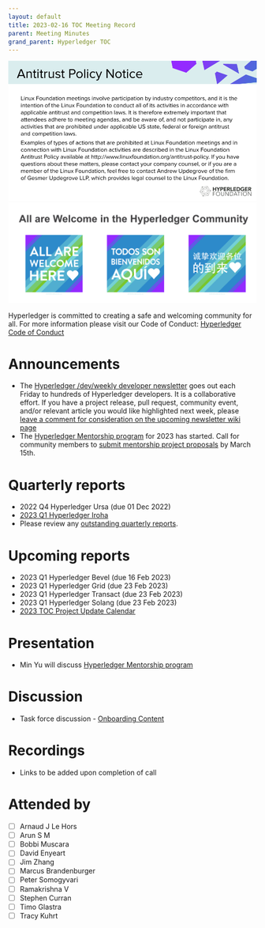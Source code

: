 ```yaml
---
layout: default
title: 2023-02-16 TOC Meeting Record
parent: Meeting Minutes
grand_parent: Hyperledger TOC
---
```

![Antitrust Policy Notice](../images/antitrust-policy-notice.png "Antitrust Policy Notice")
![All are Welcome in the Hyperledger Community](../images/all-are-welcome.png "All are Welcome in the Hyperledger Community")

Hyperledger is committed to creating a safe and welcoming community for all. For more information please visit our Code of Conduct: [Hyperledger Code of Conduct](https://toc.hyperledger.org/governing-documents/code-of-conduct.html)

# Announcements
* The [Hyperledger /dev/weekly developer newsletter](https://wiki.hyperledger.org/pages/viewpage.action?pageId=39618905) goes out each Friday to hundreds of Hyperledger developers. It is a collaborative effort. If you have a project release, pull request, community event, and/or relevant article you would like highlighted next week, please [leave a comment for consideration on the upcoming newsletter wiki page](https://wiki.hyperledger.org/display/DR/2021)
* The [Hyperledger Mentorship program](https://wiki.hyperledger.org/display/INTERN/Hyperledger+Mentorship+Program) for 2023 has started. Call for community members to [submit mentorship project proposals](https://wiki.hyperledger.org/display/INTERN/Mentorship+Projects) by March 15th.

# Quarterly reports
* 2022 Q4 Hyperledger Ursa (due 01 Dec 2022)
* [2023 Q1 Hyperledger Iroha](https://github.com/hyperledger/toc/pull/65)
* Please review any [outstanding quarterly reports](https://github.com/hyperledger/toc/pulls?q=is%3Apr+is%3Aopen+label%3Aquarterly-report+user-review-requested%3A%40me).

# Upcoming reports
* 2023 Q1 Hyperledger Bevel (due 16 Feb 2023)
* 2023 Q1 Hyperledger Grid (due 23 Feb 2023)
* 2023 Q1 Hyperledger Transact (due 23 Feb 2023)
* 2023 Q1 Hyperledger Solang (due 23 Feb 2023)
* [2023 TOC Project Update Calendar](https://wiki.hyperledger.org/display/TSC/2023+TOC+Project+Update+Calendar)

# Presentation
* Min Yu will discuss [Hyperledger Mentorship program](https://wiki.hyperledger.org/display/INTERN/Hyperledger+Mentorship+Program)

# Discussion
* Task force discussion - [Onboarding Content](https://github.com/hyperledger/toc/issues/47)

# Recordings
* Links to be added upon completion of call

# Attended by
* [ ] Arnaud J Le Hors
* [ ] Arun S M
* [ ] Bobbi Muscara
* [ ] David Enyeart
* [ ] Jim Zhang
* [ ] Marcus Brandenburger 
* [ ] Peter Somogyvari
* [ ] Ramakrishna V 
* [ ] Stephen Curran 
* [ ] Timo Glastra
* [ ] Tracy Kuhrt
